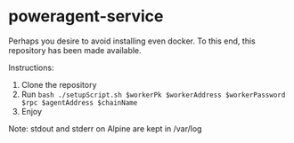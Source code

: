 # poweragent-service
Perhaps you desire to avoid installing even docker. To this end, this repository has been made available. 

Instructions:
1. Clone the repository
2. Run `bash ./setupScript.sh $workerPk $workerAddress $workerPassword $rpc $agentAddress $chainName`
3. Enjoy

Note: stdout and stderr on Alpine are kept in /var/log
